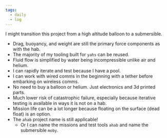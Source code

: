 ```yaml
---
tags:
  - daily
  - log
---
```

I might transition this project from a high altitude balloon to a submersible.
- Drag, buoyancy, and weight are still the primary force components as with the hab.
- The majority of my tooling built for `yahs` can be reused.
- Fluid flow is simplified by water being incompressible unlike air and helium.
- I can rapidly iterate and test because I have a pool.
- I can work with wired comms in the beginning with a tether before embarking on wireless comms.
- No need to buy a balloon or helium. Just electronics and 3d printed parts.
- Much lower risk of catastrophic failure, especially because iterative testing is available in ways  it is not on a hab.
- Mission life can be a lot longer because floating on the surface (dead float) is an option.
- The `ahab` project name is still applicable!
	- Or I can name the missions and test tools `ahab` and name the submersible `moby`.